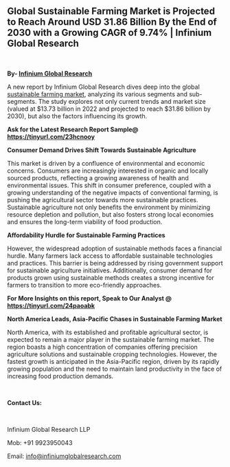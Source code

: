 <h2><strong>Global Sustainable Farming Market is Projected to Reach Around USD 31.86 Billion By the End of 2030 with a Growing CAGR of 9.74% | Infinium Global Research</strong></h2>
<p>&nbsp;</p>
<p><strong>By- </strong><a href="https://www.infiniumglobalresearch.com"><strong>Infinium Global Research</strong></a></p>
<p>A new report by Infinium Global Research dives deep into the global <a href="https://www.infiniumglobalresearch.com/market-reports/global-sustainable-farming-market">sustainable farming market</a>, analyzing its various segments and sub-segments. The study explores not only current trends and market size (valued at $13.73 billion in 2022 and projected to reach $31.86 billion by 2030), but also the factors influencing its growth.</p>
<p><strong>Ask for the Latest Research Report Sample@ </strong><a href="https://tinyurl.com/23hcnooy"><strong>https://tinyurl.com/23hcnooy</strong></a></p>
<p><strong>Consumer Demand Drives Shift Towards Sustainable Agriculture</strong></p>
<p>This market is driven by a confluence of environmental and economic concerns. Consumers are increasingly interested in organic and locally sourced products, reflecting a growing awareness of health and environmental issues. This shift in consumer preference, coupled with a growing understanding of the negative impacts of conventional farming, is pushing the agricultural sector towards more sustainable practices. Sustainable agriculture not only benefits the environment by minimizing resource depletion and pollution, but also fosters strong local economies and ensures the long-term viability of food production.</p>
<p><strong>Affordability Hurdle for Sustainable Farming Practices</strong></p>
<p>However, the widespread adoption of sustainable methods faces a financial hurdle. Many farmers lack access to affordable sustainable technologies and practices. This barrier is being addressed by rising government support for sustainable agriculture initiatives. Additionally, consumer demand for products grown using sustainable methods creates a strong incentive for farmers to transition to more eco-friendly approaches.</p>
<p><strong>For More Insights on this report, Speak to Our Analyst @ </strong><a href="https://tinyurl.com/24paoabk"><strong>https://tinyurl.com/24paoabk</strong></a></p>
<p><strong>North America Leads, Asia-Pacific Chases in Sustainable Farming Market</strong></p>
<p>North America, with its established and profitable agricultural sector, is expected to remain a major player in the sustainable farming market. The region boasts a high concentration of companies offering precision agriculture solutions and sustainable cropping technologies. However, the fastest growth is anticipated in the Asia-Pacific region, driven by its rapidly growing population and the need to maintain land productivity in the face of increasing food production demands.</p>
<p>&nbsp;</p>
<p><strong>Contact Us:</strong></p>
<p>&nbsp;</p>
<p>Infinium Global Research LLP</p>
<p>Mob: +91 9923950043</p>
<p>Email: <a href="mailto:info@infiniumglobalresearch.com">info@infiniumglobalresearch.com</a></p>
